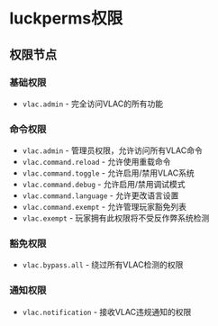 # luckperms权限

## 权限节点

### 基础权限
* `vlac.admin` - 完全访问VLAC的所有功能

### 命令权限
* `vlac.admin` - 管理员权限，允许访问所有VLAC命令
* `vlac.command.reload` - 允许使用重载命令
* `vlac.command.toggle` - 允许启用/禁用VLAC系统
* `vlac.command.debug` - 允许启用/禁用调试模式
* `vlac.command.language` - 允许更改语言设置
* `vlac.command.exempt` - 允许管理玩家豁免列表
* `vlac.exempt` - 玩家拥有此权限将不受反作弊系统检测

### 豁免权限
* `vlac.bypass.all` - 绕过所有VLAC检测的权限

### 通知权限
* `vlac.notification` - 接收VLAC违规通知的权限